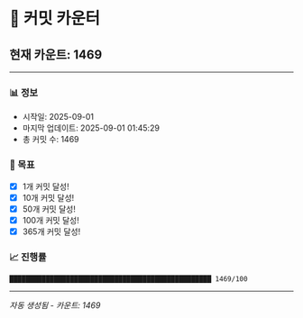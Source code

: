 # 🔢 커밋 카운터

## 현재 카운트: 1469

---

### 📊 정보
- 시작일: 2025-09-01
- 마지막 업데이트: 2025-09-01 01:45:29
- 총 커밋 수: 1469

### 🎯 목표
- [x] 1개 커밋 달성!
- [x] 10개 커밋 달성!
- [x] 50개 커밋 달성!
- [x] 100개 커밋 달성!
- [x] 365개 커밋 달성!

### 📈 진행률
```
██████████████████████████████████████████████████ 1469/100
```

---
*자동 생성됨 - 카운트: 1469*
